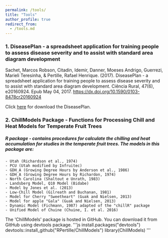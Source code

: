 ```yaml
---
permalink: /tools/
title: "Tools"
author_profile: true
redirect_from: 
  - /tools.md
---
```



### 1. DiseasePlan - a spreadsheet application for training people to assess disease severity and to assist with standard area diagram development

Sachet, Marcos Robson, Citadin, Idemir, Danner, Moeses Andrigo, Guerrezi, Marieli Teresinha, & Pertille, Rafael Henrique. (2017). DiseasePlan - a spreadsheet application for training people to assess disease severity and to assist with standard area diagram development. Ciência Rural, 47(6), e20160924. Epub May 04, 2017. https://dx.doi.org/10.1590/0103-8478cr20160924

Click [here](https://www.researchgate.net/publication/308948364_DiseasePlan_-_a_spreadsheet_application_for_training_people_to_assess_disease_severity_and_to_assist_with_standard_area_diagram_development_DownloadUnzip_Run_DiseasePlanxlsm) for download the DiseasePlan.


### 2. ChillModels Package - Functions for Processing Chill and Heat Models for Temperate Fruit Trees

##### R package - contains procedures for calculate the chilling and heat accumulation for studies in the temperate fruit trees. The models in this package are:

    - Utah (Richardson et al., 1974)
    - PCU (Utah modified by Infruitec)
    - GDH_A (Growing Degree Hours by Anderson et al., 1986)
    - GDH_A (Growing Degree Hours by Richardon, 1974)
    - North Carolina (Shaltout e Unrath, 1983)
    - Landsberg Model, Q10 Model (Bidabe)
    - Model by Jones et al. (2013)
    - Low-Chill Model (Gilreath and Buchanan, 1981)
    - Model for Cherry "Sweetheart" (Guak and Nielsen, 2013)
    - Model for apple "Gala" (Guak and Nielsen, 2013)
    - Dynamic Model (Fichmann, 1987) adapted of the "chillR" package
    - Unified Model of Chuine (Chuine, I. et al. 2016)

The 'ChillModels' package is hosted in GitHub. You can download it from GitHub using devtools package.
'''js
install.packages("devtools")
devtools::install_github("RPertille/ChillModels")
library(ChillModels)
'''
